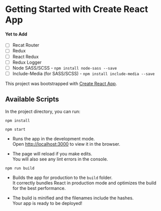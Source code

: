 # Getting Started with Create React App

#### Yet to Add

- [ ] Recat Router
- [ ] Redux
- [ ] React Redux
- [ ] Redux Logger
- [ ] Node SASS/SCSS - `npm install node-sass --save`
- [ ] Include-Media (for SASS/SCSS) - `npm install include-media --save`

This project was bootstrapped with [Create React App](https://github.com/facebook/create-react-app).

## Available Scripts

In the project directory, you can run:

```
npm install
```

```
npm start
```

- Runs the app in the development mode.\
  Open [http://localhost:3000](http://localhost:3000) to view it in the browser.

- The page will reload if you make edits.\
  You will also see any lint errors in the console.

```
npm run build
```

- Builds the app for production to the `build` folder.\
  It correctly bundles React in production mode and optimizes the build for the best performance.

- The build is minified and the filenames include the hashes.\
  Your app is ready to be deployed!
